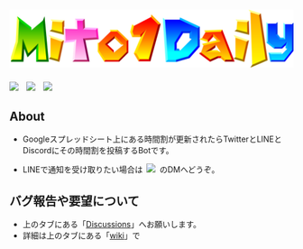 <h1 align="center">
  <img src="https://raw.githubusercontent.com/m1daily/Schedule_Bot/main/images/logo.png" alt="mito1daily">
</h1>

![](https://github.com/m1daily/Schedule_Bot/actions/workflows/Schedule.yml/badge.svg) ![](https://img.shields.io/github/last-commit/m1daily/Schedule_Bot?label=%E3%83%AA%E3%83%9D%E3%82%B8%E3%83%88%E3%83%AA%E6%9C%80%E7%B5%82%E6%9B%B4%E6%96%B0) ![](https://www.codefactor.io/repository/github/m1daily/schedule_bot/badge)

## About

- Googleスプレッドシート上にある時間割が更新されたらTwitterとLINEとDiscordにその時間割を投稿するBotです。
    
- LINEで通知を受け取りたい場合は [![](https://img.shields.io/twitter/follow/mito1daily?label=%40mito1daily&style=social)](https://twitter.com/mito1daily) のDMへどうぞ。
    

## バグ報告や要望について

- 上のタブにある「[Discussions](https://github.com/m1daily/Schedule_Bot/discussions)」へお願いします。
- 詳細は上のタブにある「[wiki](https://github.com/m1daily/Schedule_Bot/wiki)」で
